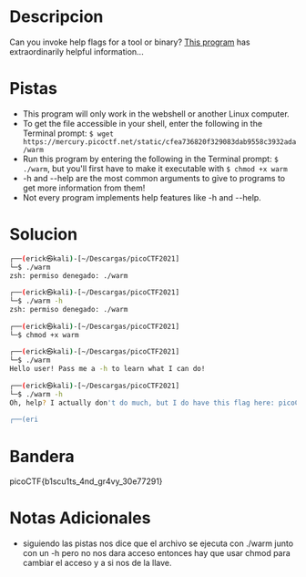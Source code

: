 # Descripcion 
Can you invoke help flags for a tool or binary? [This program](https://mercury.picoctf.net/static/cfea736820f329083dab9558c3932ada/warm) has extraordinarily helpful information...

# Pistas
- This program will only work in the webshell or another Linux computer.
- To get the file accessible in your shell, enter the following in the Terminal prompt: `$ wget https://mercury.picoctf.net/static/cfea736820f329083dab9558c3932ada/warm`
- Run this program by entering the following in the Terminal prompt: `$ ./warm`, but you'll first have to make it executable with `$ chmod +x warm`
- -h and --help are the most common arguments to give to programs to get more information from them!
- Not every program implements help features like -h and --help.
# Solucion 
```bash
┌──(erick㉿kali)-[~/Descargas/picoCTF2021]
└─$ ./warm         
zsh: permiso denegado: ./warm
                                                    
┌──(erick㉿kali)-[~/Descargas/picoCTF2021]
└─$ ./warm -h 
zsh: permiso denegado: ./warm
                                                    
┌──(erick㉿kali)-[~/Descargas/picoCTF2021]
└─$ chmod +x warm             
                                                    
┌──(erick㉿kali)-[~/Descargas/picoCTF2021]
└─$ ./warm        
Hello user! Pass me a -h to learn what I can do!
                                                    
┌──(erick㉿kali)-[~/Descargas/picoCTF2021]
└─$ ./warm -h     
Oh, help? I actually don't do much, but I do have this flag here: picoCTF{b1scu1ts_4nd_gr4vy_30e77291}
                                                    
┌──(eri


```
# Bandera
picoCTF{b1scu1ts_4nd_gr4vy_30e77291}

# Notas Adicionales
- siguiendo las pistas nos dice que el archivo se ejecuta con ./warm junto con un -h pero no nos dara acceso entonces hay que usar chmod para cambiar el acceso y a si nos de la llave.
